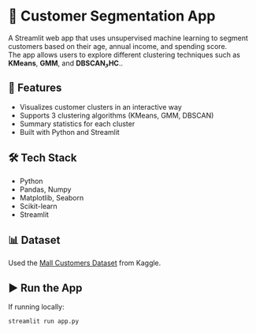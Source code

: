 # 🧠 Customer Segmentation App

A Streamlit web app that uses unsupervised machine learning to segment customers based on their age, annual income, and spending score.  
The app allows users to explore different clustering techniques such as **KMeans**, **GMM**, and **DBSCAN**و**HC**..

## 🚀 Features
- Visualizes customer clusters in an interactive way
- Supports 3 clustering algorithms (KMeans, GMM, DBSCAN)
- Summary statistics for each cluster
- Built with Python and Streamlit

## 🛠️ Tech Stack
- Python
- Pandas, Numpy
- Matplotlib, Seaborn
- Scikit-learn
- Streamlit

## 📊 Dataset
Used the [Mall Customers Dataset](https://www.kaggle.com/vjchoudhary7/customer-segmentation-tutorial) from Kaggle.

## ▶️ Run the App
If running locally:

```bash
streamlit run app.py
